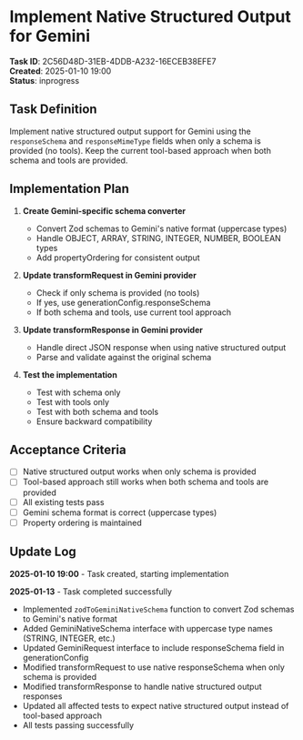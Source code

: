 # Implement Native Structured Output for Gemini

**Task ID**: 2C56D48D-31EB-4DDB-A232-16ECEB38EFE7  
**Created**: 2025-01-10 19:00  
**Status**: inprogress

## Task Definition

Implement native structured output support for Gemini using the `responseSchema` and `responseMimeType` fields when only a schema is provided (no tools). Keep the current tool-based approach when both schema and tools are provided.

## Implementation Plan

1. **Create Gemini-specific schema converter**
   - Convert Zod schemas to Gemini's native format (uppercase types)
   - Handle OBJECT, ARRAY, STRING, INTEGER, NUMBER, BOOLEAN types
   - Add propertyOrdering for consistent output

2. **Update transformRequest in Gemini provider**
   - Check if only schema is provided (no tools)
   - If yes, use generationConfig.responseSchema
   - If both schema and tools, use current tool approach

3. **Update transformResponse in Gemini provider**
   - Handle direct JSON response when using native structured output
   - Parse and validate against the original schema

4. **Test the implementation**
   - Test with schema only
   - Test with tools only
   - Test with both schema and tools
   - Ensure backward compatibility

## Acceptance Criteria

- [ ] Native structured output works when only schema is provided
- [ ] Tool-based approach still works when both schema and tools are provided
- [ ] All existing tests pass
- [ ] Gemini schema format is correct (uppercase types)
- [ ] Property ordering is maintained

## Update Log

**2025-01-10 19:00** - Task created, starting implementation

**2025-01-13** - Task completed successfully

- Implemented `zodToGeminiNativeSchema` function to convert Zod schemas to Gemini's native format
- Added GeminiNativeSchema interface with uppercase type names (STRING, INTEGER, etc.)
- Updated GeminiRequest interface to include responseSchema field in generationConfig
- Modified transformRequest to use native responseSchema when only schema is provided
- Modified transformResponse to handle native structured output responses
- Updated all affected tests to expect native structured output instead of tool-based approach
- All tests passing successfully
